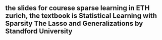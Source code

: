 ## the slides for courese sparse learning in ETH zurich, the textbook is Statistical Learning with Sparsity The Lasso and Generalizations by Standford University
